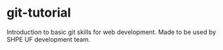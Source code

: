 # git-tutorial
Introduction to basic git skills for web development. Made to be used by SHPE UF development team.
